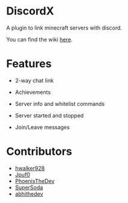 # DiscordX
A plugin to link minecraft servers with discord.

You can find the wiki [here](https://harrydev.gitbook.io/discordx).


# Features
- 2-way chat link

- Achievements

- Server info and whitelist commands

- Server started and stopped

- Join/Leave messages

# Contributors

- [hwalker928](https://harrydev.me/github)
- [Jpuf0](https://github.com/Jpuf0)
- [PhoenixTheDev](https://github.com/PhoenixTheDev)
- [SuperSoda](https://github.com/MeowedAt)
- [abhithedev](https://github.com/abhiram555)
